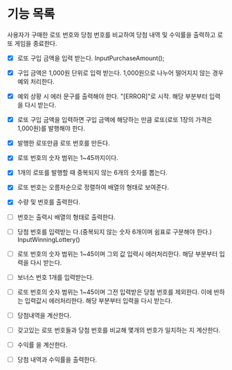 # 기능 목록

사용자가 구매한 로또 번호와 당첨 번호를 비교하여 당첨 내역 및 수익률을 출력하고 로또 게임을 종료한다.

- [x] 로또 구입 금액을 입력 받는다. InputPurchaseAmount();
- [x] 구입 금액은 1,000원 단위로 입력 받는다. 1,000원으로 나누어 떨어지지 않는 경우 예외 처리한다.
- [x] 예외 상황 시 에러 문구를 출력해야 한다. "[ERROR]"로 시작. 해당 부분부터 입력을 다시 받는다.

- [x] 로또 구입 금액을 입력하면 구입 금액에 해당하는 만큼 로또(로또 1장의 가격은 1,000원)를 발행해야 한다.

- [x] 발행한 로또만큼 로또 번호를 만든다.
- [x] 로또 번호의 숫자 범위는 1~45까지이다.
- [x] 1개의 로또를 발행할 때 중복되지 않는 6개의 숫자를 뽑는다.
- [x] 로또 번호는 오름차순으로 정렬하여 배열의 형태로 보여준다.

- [x] 수량 및 번호를 출력한다.
- [ ] 번호는 출력시 배열의 형태로 출력한다.

- [ ] 당첨 번호를 입력받는 다.(중복되지 않는 숫자 6개이며 쉼표로 구분해야 한다.) InputWinningLottery()
- [ ] 로또 번호의 숫자 범위는 1~45이며 그외 값 입력시 에러처리한다. 해당 부분부터 입력을 다시 받는다.

- [ ] 보너스 번호 1개를 입력받는다.
- [ ] 로또 번호의 숫자 범위는 1~45이며 그전 입력받은 당첨 번호를 제외한다. 이에 반하는 입력값시 에러처리한다. 해당 부분부터 입력을 다시 받는다.

- [ ] 당첨내역을 계산한다.
- [ ] 갖고있는 로또 번호들과 당첨 번호를 비교해 몇개의 번호가 일치하는 지 계산한다.

- [ ] 수익률 을 계산한다.
- [ ] 당첨 내역과 수익률을 출력한다.
